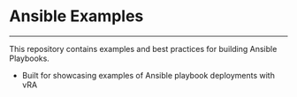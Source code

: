 # Ansible Examples

----------------

This repository contains examples and best practices for building Ansible Playbooks.

+ Built for showcasing examples of Ansible playbook deployments with vRA